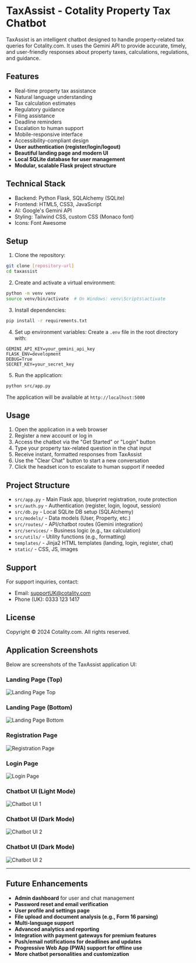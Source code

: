 # TaxAssist - Cotality Property Tax Chatbot

TaxAssist is an intelligent chatbot designed to handle property-related tax queries for Cotality.com. It uses the Gemini API to provide accurate, timely, and user-friendly responses about property taxes, calculations, regulations, and guidance.

## Features

- Real-time property tax assistance
- Natural language understanding
- Tax calculation estimates
- Regulatory guidance
- Filing assistance
- Deadline reminders
- Escalation to human support
- Mobile-responsive interface
- Accessibility-compliant design
- **User authentication (register/login/logout)**
- **Beautiful landing page and modern UI**
- **Local SQLite database for user management**
- **Modular, scalable Flask project structure**

## Technical Stack

- Backend: Python Flask, SQLAlchemy (SQLite)
- Frontend: HTML5, CSS3, JavaScript
- AI: Google's Gemini API
- Styling: Tailwind CSS, custom CSS (Monaco font)
- Icons: Font Awesome

## Setup

1. Clone the repository:
```bash
git clone [repository-url]
cd taxassist
```

2. Create and activate a virtual environment:
```bash
python -m venv venv
source venv/bin/activate  # On Windows: venv\Scripts\activate
```

3. Install dependencies:
```bash
pip install -r requirements.txt
```

4. Set up environment variables:
Create a `.env` file in the root directory with:
```
GEMINI_API_KEY=your_gemini_api_key
FLASK_ENV=development
DEBUG=True
SECRET_KEY=your_secret_key
```

5. Run the application:
```bash
python src/app.py
```

The application will be available at `http://localhost:5000`

## Usage

1. Open the application in a web browser
2. Register a new account or log in
3. Access the chatbot via the "Get Started" or "Login" button
4. Type your property tax-related question in the chat input
5. Receive instant, formatted responses from TaxAssist
6. Use the "Clear Chat" button to start a new conversation
7. Click the headset icon to escalate to human support if needed

## Project Structure

- `src/app.py` - Main Flask app, blueprint registration, route protection
- `src/auth.py` - Authentication (register, login, logout, session)
- `src/db.py` - Local SQLite DB setup (SQLAlchemy)
- `src/models/` - Data models (User, Property, etc.)
- `src/routes/` - API/chatbot routes (Gemini integration)
- `src/services/` - Business logic (e.g., tax calculation)
- `src/utils/` - Utility functions (e.g., formatting)
- `templates/` - Jinja2 HTML templates (landing, login, register, chat)
- `static/` - CSS, JS, images

## Support

For support inquiries, contact:
- Email: supportUK@cotality.com
- Phone (UK): 0333 123 1417

## License

Copyright © 2024 Cotality.com. All rights reserved.

## Application Screenshots

Below are screenshots of the TaxAssist application UI:

### Landing Page (Top)
![Landing Page Top](static/images/Landing%20Page%20top.png)

### Landing Page (Bottom)
![Landing Page Bottom](static/images/Landing%20Page%20bottom.png)

### Registration Page
![Registration Page](static/images/Registeration%20Page%20UI.png)

### Login Page
![Login Page](static/images/Login%20Page%20UI.png)

### Chatbot UI (Light Mode)
![Chatbot UI 1](static/images/Updated%20Chatbot%20UI1.png)

### Chatbot UI (Dark Mode)
![Chatbot UI 2](static/images/Updated%20Chatbot%20UI2.png)

### Chatbot UI (Dark Mode)
![Chatbot UI 2](static/images/Updated%20Chatbot%20UI3.png)

---

## Future Enhancements

- **Admin dashboard** for user and chat management
- **Password reset and email verification**
- **User profile and settings page**
- **File upload and document analysis (e.g., Form 16 parsing)**
- **Multi-language support**
- **Advanced analytics and reporting**
- **Integration with payment gateways for premium features**
- **Push/email notifications for deadlines and updates**
- **Progressive Web App (PWA) support for offline use**
- **More chatbot personalities and customization**